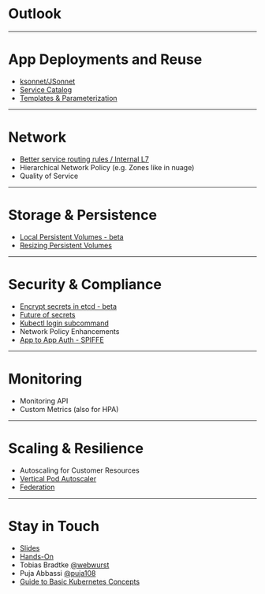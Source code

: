 # Outlook

---

# App Deployments and Reuse

- [ksonnet/JSonnet](http://ksonnet.heptio.com/)
- [Service Catalog](https://github.com/kubernetes-incubator/service-catalog)
- [Templates & Parameterization](https://github.com/kubernetes/kubernetes/blob/master/docs/proposals/templates.md)

---

# Network

- [Better service routing rules / Internal L7](https://github.com/kubernetes/kubernetes/issues/28443)
- Hierarchical Network Policy (e.g. Zones like in nuage)
- Quality of Service

---

# Storage & Persistence

- [Local Persistent Volumes - beta](https://kubernetes.io/blog/2018/04/13/local-persistent-volumes-beta/)
- [Resizing Persistent Volumes](https://github.com/kubernetes/features/issues/284)

---

# Security & Compliance

- [Encrypt secrets in etcd - beta](https://kubernetes.io/docs/tasks/administer-cluster/encrypt-data/)
- [Future of secrets](https://docs.google.com/document/d/1JAwPuZg47UhfRVlof-lMw08OJztunW8pvTNxDK3rCF8/mobilebasic#heading=h.vw9xyk1ib8nn)
- [Kubectl login subcommand](https://github.com/kubernetes/kubernetes/blob/master/docs/proposals/kubectl-login.md)
- Network Policy Enhancements
- [App to App Auth - SPIFFE](https://spiffe.io)

---

# Monitoring

- Monitoring API
- Custom Metrics (also for HPA)

---

# Scaling & Resilience

- Autoscaling for Customer Resources
- [Vertical Pod Autoscaler](https://github.com/kubernetes/community/blob/master/contributors/design-proposals/autoscaling/vertical-pod-autoscaler.md)
- [Federation](https://kubernetes.io/docs/concepts/cluster-administration/federation/)

---

# Stay in Touch

- [Slides](https://github.com/giantswarm/presentations/tree/master/content/kubernetes_training)
- [Hands-On](https://github.com/giantswarm/kubernetes-training/tree/master/hands-on)
- Tobias Bradtke [@webwurst](https://twitter.com/webwurst)
- Puja Abbassi [@puja108](https://twitter.com/puja108)
- [Guide to Basic Kubernetes Concepts](https://info.giantswarm.io/guide-to-basic-kubernetes)